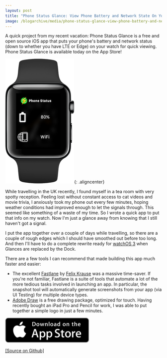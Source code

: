 ```yaml
---
layout: post
title: "Phone Status Glance: View Phone Battery and Network State On Your Watch"
image: /blogarchive/media/phone-status-glance-view-phone-battery-and-network-state-on-your-watch/icon-transparent.png
---
```


A quick project from my recent vacation: Phone Status Glance is a free and open source iOS app that puts your phone's battery and network status (down to whether you have LTE or Edge) on your watch for quick viewing. Phone Status Glance is available today on the App Store!

![Glance running on a watch](/blogarchive/media/phone-status-glance-view-phone-battery-and-network-state-on-your-watch/Watch-Screenshot-Small.png){: .aligncenter}

While travelling in the UK recently, I found myself in a tea room with very spotty reception. Feeling lost without constant access to cat videos and movie trivia, I anxiously took my phone out every few minutes, hoping weather conditions had improved enough to let the signals through. This seemed like something of a waste of my time. So I wrote a quick app to put that info on my watch. Now I'm just a glance away from knowing that I still haven't got a signal.

I put the app together over a couple of days while travelling, so there are a couple of rough edges which I should have smoothed out before too long. And then I'll have to do a complete rewrite ready for [watchOS 3](http://9to5mac.com/2016/06/20/the-dock-watchos-3-breathes-new-life-into-apple-watch-video/) when Glances are replaced by the Dock.

There are a few tools I can recommend that made building this app much faster and easier:

* The excellent [Fastlane](https://fastlane.tools/) by [Felix Krause](https://krausefx.com/) was a massive time-saver. If you're not familiar, Fastlane is a suite of tools that automate a lot of the more tedious tasks involved in launching an app. In particular, the snapshot tool will automatically generate screenshots from your app (via UI Testing) for multiple device types.
* [Adobe Draw](http://www.adobe.com/products/draw.html) is a free drawing package, optimized for touch. Having recently bought an iPad Pro and Pencil for work, I was able to put together a simple logo in just a few minutes.

[![App Store](/blogarchive/assets/appstore-badge.svg)](https://itunes.apple.com/us/app/phone-status-glance-see-battery/id1123372716?ls=1&mt=8)

[[Source on Github]](https://github.com/theothertomelliott/PhoneStatusGlance)
